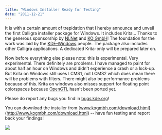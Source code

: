 ```yaml
---
title: "Windows Installer Ready for Testing"
date: "2011-12-21"
---
```


It is with a certain amount of trepidation that I hereby announce and unveil the first Calligra installer package for Windows. It includes Krita... Thanks to the generous sponsorship by [NLNet](http://nlnet.nl) and [KO GmbH](http://www.kogmbh.com)! The foundation for the work was laid by the [KDE-Windows](http://windows.kde.org/) people. The package also includes other Calligra applications. A dedicated Krita-only will be prepared later on.  

Now before everything else please note: this is experimental. Very experimental. There definitely are problems. I have managed to paint for about half an hour on Windows and didn't experience a crash or a lock-up. But Krita on Windows still uses LCMS1, not LCMS2 which does mean there will be problems with filters. There might also be performance problems because of this. Krita on windows also misses support for floating point colorspaces because [OpenGTL](http://opengtl.org) hasn't been ported yet.  

Please do report any bugs you find in [bugs.kde.org](http://bugs.kde.org)!

You can download the installer from [www.kogmbh.com/download.html](http://www.kogmbh.com/download.html) -- have fun testing and report back your findings!  

![](https://krita.org/wp-content/uploads/2011/12/krita_windows.png)
